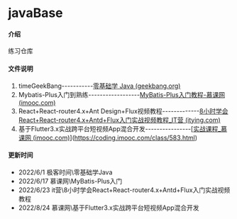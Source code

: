 # javaBase

#### 介绍
练习仓库

#### 文件说明

1.  timeGeekBang-----------[零基础学 Java (geekbang.org)](https://time.geekbang.org/course/intro/100027801?tab=catalog)
1.  Mybatis-Plus入门到熟练------------------[MyBatis-Plus入门教程-慕课网 (imooc.com)](https://www.imooc.com/learn/1130)
1.  React+React-router4.x+Ant Design+Flux视频教程-------------[8小时学会React+React-router4.x+Antd+Flux入门实战视频教程_IT营 (itying.com)](https://www.itying.com/goods-1005.html)
1.  基于Flutter3.x实战跨平台短视频App混合开发----------------[[实战课程_慕课网 (imooc.com)](https://coding.imooc.com/class/chapter/583.html#Anchor)](https://coding.imooc.com/class/583.html)

#### 更新时间

* 2022/6/1 极客时间\零基础学Java 
* 2022/6/17 慕课网\MyBatis-Plus入门
* 2022/6/23 it营\8小时学会React+React-router4.x+Antd+Flux入门实战视频教程
* 2022/8/24 慕课网\基于Flutter3.x实战跨平台短视频App混合开发
